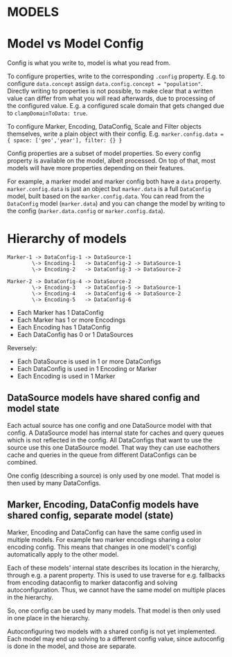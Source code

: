
# MODELS

# Model vs Model Config

Config is what you write to, model is what you read from.

To configure properties, write to the corresponding `.config` property. E.g. to configure `data.concept` assign `data.config.concept = "population"`. Directly writing to properties is not possible, to make clear that a written value can differ from what you will read afterwards, due to processing of the configured value. E.g. a configured scale domain that gets changed due to `clampDomainToData: true`.

To configure Marker, Encoding, DataConfig, Scale and Filter objects themselves, write a plain object with their config. E.g. `marker.config.data = { space: ['geo','year'], filter: {} }`

Config properties are a subset of model properties. So every config property is available on the model, albeit processed. On top of that, most models will have more properties depending on their features.  

For example, a marker model and marker config both have a `data` property. `marker.config.data` is just an object but `marker.data` is a full `DataConfig` model, built based on the `marker.config.data`. You can read from the `DataConfig` model (`marker.data`) and you can change the model by writing to the config (`marker.data.config` or `marker.config.data`).  



# Hierarchy of models
```
Marker-1 -> DataConfig-1 -> DataSource-1
        \-> Encoding-1   -> DataConfig-2 -> DataSource-1
        \-> Encoding-2   -> DataConfig-3 -> DataSource-2

Marker-2 -> DataConfig-4 -> DataSource-2
        \-> Encoding-3   -> DataConfig-5 -> DataSource-1
        \-> Encoding-4   -> DataConfig-6 -> DataSource-2
        \-> Encoding-5   -> DataConfig-6

```

- Each Marker has 1 DataConfig
- Each Marker has 1 or more Encodings
- Each Encoding has 1 DataConfig
- Each DataConfig has 0 or 1 DataSources

Reversely:

- Each DataSource is used in 1 or more DataConfigs
- Each DataConfig is used in 1 Encoding or Marker
- Each Encoding is used in 1 Marker

## DataSource models have shared config and model state

Each actual source has one config and one DataSource model with that config. A DataSource model has internal state for caches and query queues which is not reflected in the config. All DataConfigs that want to use the source use this one DataSource model. That way they can use eachothers cache and queries in the queue from different DataConfigs can be combined.

One config (describing a source) is only used by one model. That model is then used by many DataConfigs.

## Marker, Encoding, DataConfig models have shared config, separate model (state)

Marker, Encoding and DataConfig can have the same config used in multiple models. For example two marker encodings sharing a color encoding config. This means that changes in one model('s config) automatically apply to the other model. 

Each of these models' internal state describes its location in the hierarchy, through e.g. a parent property. This is used to use traverse for e.g. fallbacks from encoding dataconfig to marker dataconfig and solving autoconfiguration. Thus, we cannot have the same model on multiple places in the hierarchy.

So, one config can be used by many models. That model is then only used in one place in the hierarchy.

Autoconfiguring two models with a shared config is not yet implemented. Each model may end up solving to a different config value, since autoconfig is done in the model, and those are separate.






